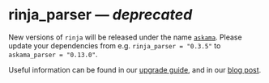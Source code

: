# rinja_parser — *deprecated*

New versions of `rinja` will be released under the name [`askama`](https://crates.io/crates/askama).
Please update your dependencies from e.g. `rinja_parser = "0.3.5"` to `askama_parser = "0.13.0"`.

Useful information can be found in our [upgrade guide], and in our [blog post].

[upgrade guide]: https://askama.readthedocs.io/en/v0.13.0/upgrading.html
[blog post]: https://blog.guillaume-gomez.fr/articles/2025-03-19+Askama+and+Rinja+merge

